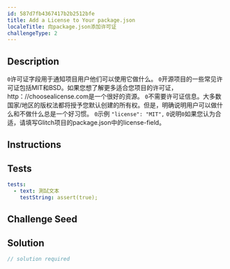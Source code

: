 ```yaml
---
id: 587d7fb4367417b2b2512bfe
title: Add a License to Your package.json
localeTitle: 向package.json添加许可证
challengeType: 2
---
```


## Description
<section id='description'> <code>0</code>许可证字段用于通知项目用户他们可以使用它做什么。 <code>0</code>开源项目的一些常见许可证包括MIT和BSD。如果您想了解更多适合您项目的许可证，http：//choosealicense.com是一个很好的资源。 <code>0</code>不需要许可证信息。大多数国家/地区的版权法都将授予您默认创建的所有权。但是，明确说明用户可以做什么和不做什么总是一个好习惯。 <code>0</code>示例
<code>"license": "MIT",</code> <code>0</code>说明<code>0</code>如果您认为合适，请填写Glitch项目的package.json中的license-field。 
</section>

## Instructions
<section id='instructions'> 

</section>

## Tests
<section id='tests'>

```yml
tests:
  - text: 測試文本
    testString: assert(true);

```

</section>

## Challenge Seed
<section id='challengeSeed'>

</section>

## Solution
<section id='solution'>

```js
// solution required
```
</section>
